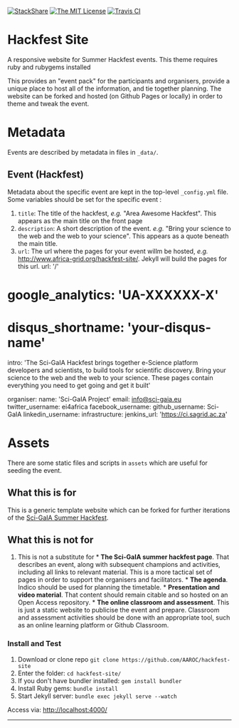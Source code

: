 [![StackShare](https://img.shields.io/badge/tech-stack-0690fa.svg?style=flat)](https://stackshare.io/sci-gaia-e-research-hackfest/dev-and-integration-platform) [![The MIT License](https://img.shields.io/badge/license-MIT-green.svg?style=flat-square)](http://opensource.org/licenses/MIT)
[![Travis CI](https://img.shields.io/travis/AAROC/addis-hackfeste.svg?style=flat-square)](https://travis-ci.org/AAROC/hackfest-site)

# Hackfest Site

A responsive website for Summer Hackfest events.
  This theme requires ruby and rubygems installed

This provides an "event pack" for the participants and organisers, provide a unique place to host all of the information, and tie together planning. The website can be forked and hosted (on Github Pages or locally) in order to theme and tweak the event.

# Metadata

Events are described by metadata in files in `_data/`.

##  Event (Hackfest)

Metadata about the specific event are kept in the top-level `_config.yml` file. Some variables should be set for the specific event :

  1. `title`: The title of the hackfest, _e.g._ "Area Awesome Hackfest". This appears as the main title on the front page
  1. `description`: A short description of the event. _e.g._ "Bring your science to the web and the web to your science". This appears as a quote beneath the main title.
  1. `url`: The url where the pages for your event willm be hosted, _e.g._ http://www.africa-grid.org/hackfest-site/. Jekyll will build the pages for this url.
url: '/'
# google_analytics: 'UA-XXXXXX-X'
# disqus_shortname: 'your-disqus-name'

intro: 'The Sci-GaIA Hackfest brings together e-Science platform developers and scientists, to build tools for scientific discovery. Bring your science to the web and the web to your science. These pages contain everything you need to get going and get it built'

organiser:
  name: 'Sci-GaIA Project'
  email: info@sci-gaia.eu
  twitter_username: ei4africa
  facebook_username:
  github_username: Sci-GaIA
  linkedin_username:
infrastructure:
  jenkins_url: 'https://ci.sagrid.ac.za'

# Assets

There are some static files and scripts in `assets` which are useful for seeding the event.

## What this is for

This is a generic template website which can be forked for further iterations of the [Sci-GaIA Summer Hackfest](http://www.sci-gaia.eu/summer-hackfest).

## What this is not for

  1. This is not a substitute for
    * **The Sci-GaIA summer hackfest page**. That describes an event, along with subsequent champions and activities, including all links to relevant material. This is a more tactical set of pages in order to support the organisers and facilitators.
    * **The agenda**. Indico should be used for planning the timetable.
    * **Presentation and video material**. That content should remain citable and so hosted on an Open Access repository.
    * **The online classroom and assessment**. This is just a static website to publicise the event and prepare. Classroom and assessment activities should be done with an appropriate tool, such as an online learning platform or Github Classroom.

### Install and Test

1. Download or clone repo `git clone https://github.com/AAROC/hackfest-site`
2. Enter the folder: `cd hackfest-site/`
3. If you don't have bundler installed: `gem install bundler`
3. Install Ruby gems: `bundle install`
4. Start Jekyll server: `bundle exec jekyll serve --watch`

Access via: [http://localhost:4000/](http://localhost:4000/)

---
